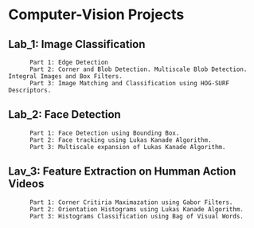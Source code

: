 # Computer-Vision Projects
## Lab_1: Image Classification
          Part 1: Edge Detection 
          Part 2: Corner and Blob Detection. Multiscale Blob Detection. Integral Images and Box Filters.
          Part 3: Image Matching and Classification using HOG-SURF Descriptors.

## Lab_2: Face Detection 
          Part 1: Face Detection using Bounding Box.
          Part 2: Face tracking using Lukas Kanade Algorithm. 
          Part 3: Multiscale expansion of Lukas Kanade Algorithm.
          
## Lav_3: Feature Extraction on Humman Action Videos
          Part 1: Corner Critiria Maximazation using Gabor Filters.
          Part 2: Orientation Histograms using Lukas Kanade Algorithm.
          Part 3: Histograms Classification using Bag of Visual Words. 
